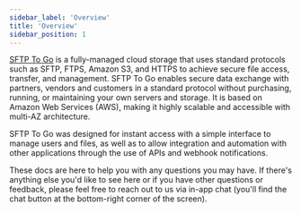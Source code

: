```yaml
---
sidebar_label: 'Overview'
title: 'Overview'
sidebar_position: 1
---
```

[SFTP To Go](https://www.sftptogo.com) is a fully-managed cloud storage that uses standard protocols such as SFTP, FTPS, Amazon S3, and HTTPS to achieve secure file access, transfer, and management. SFTP To Go enables secure data exchange with partners, vendors and customers in a standard protocol without purchasing, running, or maintaining your own servers and storage. It is based on Amazon Web Services (AWS), making it highly scalable and accessible with multi-AZ architecture.

SFTP To Go was designed for instant access with a simple interface to manage users and files, as well as to allow integration and automation with other applications through the use of APIs and webhook notifications.

These docs are here to help you with any questions you may have. If there's anything else you'd like to see here or if you have other questions or feedback, please feel free to reach out to us via in-app chat (you'll find the chat button at the bottom-right corner of the screen).